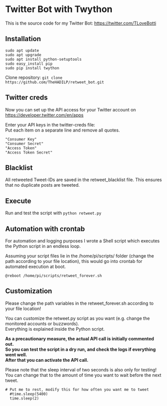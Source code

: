 # Twitter Bot with Twython
This is the source code for my Twitter Bot: https://twitter.com/TLoveBotti

## Installation
```
sudo apt update
sudo apt upgrade
sudo apt install python-setuptools
sudo easy_install pip
sudo pip install twython
```
Clone repository:
```git clone https://github.com/TheHADILP/retweet_bot.git```

## Twitter creds
Now you can set up the API access for your Twitter account on https://developer.twitter.com/en/apps

Enter your API keys in the twitter-creds file:  
Put each item on a separate line and remove all quotes.
```
"Consumer Key"
"Consumer Secret"
"Access Token"
"Access Token Secret"
```

## Blacklist
All retweeted Tweet-IDs are saved in the retweet_blacklist file.
This ensures that no duplicate posts are tweeted.

## Execute
Run and test the script with
```python retweet.py```

## Automation with crontab
For automation and logging purposes I wrote a Shell script which executes the Python script in an endless loop.

Assuming your script files lie in the /home/pi/scripts/ folder (change the path according to your file location),
this would go into crontab for automated execution at boot.

```@reboot /home/pi/scripts/retweet_forever.sh```


## Customization
Please change the path variables in the retweet_forever.sh according to your file location!

You can customize the retweet.py script as you want (e.g. change the monitored accounts or buzzwords).  
Everything is explained inside the Python script.

__As a precautionary measure, the actual API call is initially commented out.  
So you can test the script in a dry run, and check the logs if everything went well.  
After that you can activate the API call.__

Please note that the sleep interval of two seconds is also only for testing!  
You can change that to the amount of time you want to wait before the next tweet.
```
# Put me to rest, modify this for how often you want me to tweet
  #time.sleep(5400)
  time.sleep(2)
```
